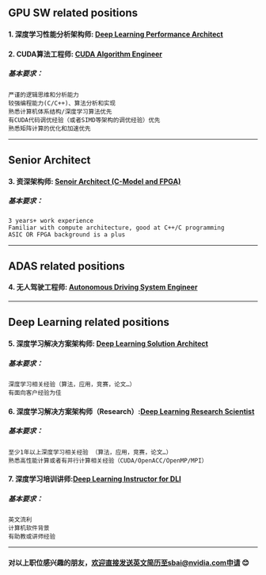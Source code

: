 ## GPU SW related positions

#### 1. 深度学习性能分析架构师: [Deep Learning Performance Architect](/深度学习性能分析架构师.md)
#### 2. CUDA算法工程师: [CUDA Algorithm Engineer](/CUDA_Algorithm_Engineer.md)
##### 基本要求：
    严谨的逻辑思维和分析能力
    较强编程能力(C/C++)、算法分析和实现
    熟悉计算机体系结构/深度学习算法优先
    有CUDA代码调优经验（或者SIMD等架构的调优经验）优先
    熟悉矩阵计算的优化和加速优先
_____
## Senior Architect
#### 3. 资深架构师: [Senoir Architect (C-Model and FPGA)](/Senior_Pre-silicon_C-Model_and_FPGA_Prototype_Architect.md)
##### 基本要求：
    3 years+ work experience
    Familiar with compute architecture, good at C++/C programming
    ASIC OR FPGA background is a plus
____
## ADAS related positions
#### 4. 无人驾驶工程师: [Autonomous Driving System Engineer](/无人驾驶系统工程师.md)
____
## Deep Learning related positions
#### 5. 深度学习解决方案架构师: [Deep Learning Solution Architect](/深度学习解决方案架构师.md)
##### 基本要求：
    深度学习相关经验（算法，应用，竞赛，论文…）
    有面向客户经验为佳
#### 6. 深度学习解决方案架构师（Research）:[Deep Learning Research Scientist](/深度学习解决方案架构师(Research).md)
##### 基本要求：
    至少1年以上深度学习相关经验 （算法，应用，竞赛，论文…）
    熟悉高性能计算或者有并行计算相关经验（CUDA/OpenACC/OpenMP/MPI）
#### 7. 深度学习培训讲师:[Deep Learning Instructor for DLI](/深度学习培训讲师.md)
##### 基本要求：
    英文流利
    计算机软件背景
    有助教或讲师经验
____
#### 对以上职位感兴趣的朋友，欢迎直接发送英文简历至sbai@nvidia.com申请 :blush:

